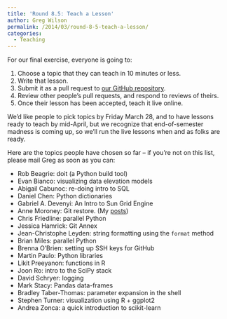 ```yaml
---
title: 'Round 8.5: Teach a Lesson'
author: Greg Wilson
permalink: /2014/03/round-8-5-teach-a-lesson/
categories:
  - Teaching
---
```

For our final exercise, everyone is going to:

1.  Choose a topic that they can teach in 10 minutes or less.
2.  Write that lesson.
3.  Submit it as a pull request to [our GitHub repository][1].
4.  Review other people&#8217;s pull requests, and respond to reviews of theirs.
5.  Once their lesson has been accepted, teach it live online.

We&#8217;d like people to pick topics by Friday March 28, and to have lessons ready to teach by mid-April, but we recognize that end-of-semester madness is coming up, so we&#8217;ll run the live lessons when and as folks are ready.

Here are the topics people have chosen so far &#8211; if you&#8217;re not on this list, please mail Greg as soon as you can:

*   Rob Beagrie: doit (a Python build tool)
*   Evan Bianco: visualizing data elevation models
*   Abigail Cabunoc: re-doing intro to SQL
*   Daniel Chen: Python dictionaries
*   Gabriel A. Devenyi: An Intro to Sun Grid Engine
*   Anne Moroney: Git restore. (My [posts][2])
*   Chris Friedline: parallel Python
*   Jessica Hamrick: Git Annex
*   Jean-Christophe Leyden: string formatting using the `format` method
*   Brian Miles: parallel Python
*   Brenna O&#8217;Brien: setting up SSH keys for GitHub
*   Martin Paulo: Python libraries
*   Likit Preeyanon: functions in R
*   Joon Ro: intro to the SciPy stack
*   David Schryer: logging
*   Mark Stacy: Pandas data-frames
*   Bradley Taber-Thomas: parameter expansion in the shell
*   Stephen Turner: visualization using R + ggplot2
*   Andrea Zonca: a quick introduction to scikit-learn

 [1]: http://github.com/swcarpentry/bc/
 [2]: http://teaching.software-carpentry.org/author/anne-moroney/ "posts"
